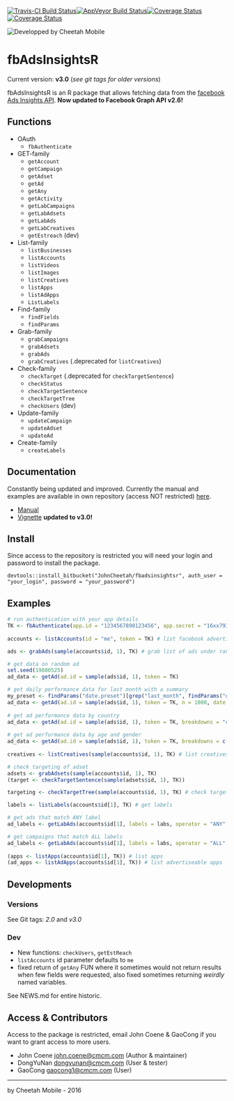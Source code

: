 [![Travis-CI Build Status](https://travis-ci.org/.svg?branch=master)](https://travis-ci.org/)[![AppVeyor Build Status](https://ci.appveyor.com/api/projects/status/github/johncheetah/fbadsinsightsr?branch=master&svg=true)](https://ci.appveyor.com/project/johncheetah/fbadsinsightsr)[![Coverage Status](https://img.shields.io/codecov/c/github//master.svg)](https://codecov.io/github/?branch=master)[![Coverage Status](https://img.shields.io/coveralls/.svg)](https://coveralls.io/r/?branch=master)

![Developped by Cheetah Mobile](http://www.mobyaffiliates.com/wp-content/uploads/2015/10/12.png)

# fbAdsInsightsR #

Current version: **v3.0** (*see git tags for older versions*)

fbAdsInsightsR is an R package that allows fetching data from the [facebook Ads Insights API](https://developers.facebook.com/docs/marketing-api/insights/v2.6). 
**Now updated to Facebook Graph API v2.6!**

## Functions ##

- OAuth
    * `fbAuthenticate`
- GET-family
    * `getAccount`
    * `getCampaign`
    * `getAdset`
    * `getAd`
    * `getAny`
    * `getActivity`
    * `getLabCampaigns` 
    * `getLabAdsets`
    * `getLabAds`
    * `getLabCreatives`
    * `getEstreach` (dev)
- List-family
    * `listBusinesses`
    * `listAccounts`
    * `listVideos`
    * `listImages`
    * `listCreatives`
    * `listApps`
    * `listAdApps` 
    * `ListLabels` 
- Find-family
    * `findFields`
    * `findParams`
- Grab-family
    * `grabCampaigns`
    * `grabAdsets`
    * `grabAds`
    * `grabCreatives` (.deprecated for `listCreatives`)
- Check-family
    * `checkTarget` (.deprecated for `checkTargetSentence`)
    * `checkStatus`
    * `checkTargetSentence` 
    * `checkTargetTree`
    * `checkUsers` (dev)
- Update-family
    * `updateCampaign`
    * `updateAdset` 
    * `updateAd`
- Create-family
    * `createLabels` 

## Documentation ##

Constantly being updated and improved. Currently the manual and examples are available in own repository (access NOT restricted) [here](https://bitbucket.org/JohnCheetah/fbadsinsightsrdocs/src).

* [Manual](https://bitbucket.org/JohnCheetah/fbadsinsightsr/downloads/fbAdsInsightsRv3_0.pdf)
* [Vignette](https://bitbucket.org/JohnCheetah/fbadsinsightsrdocs/src) **updated to v3.0!**

## Install ##

Since access to the repository is restricted you will need your login and password to install the package.

`devtools::install_bitbucket("JohnCheetah/fbadsinsightsr", auth_user = "your_login", password = "your_password")`

## Examples ##

```R
# run authentication with your app details
TK <- fbAuthenticate(app.id = "1234567890123456", app.secret = "16xx79321xx0130x2x10a08x3e2x80xx", scope = c("ads_management", "ads_read"))
                           
accounts <- listAccounts(id = "me", token = TK) # list facebook advertising accounts you have access to

ads <- grabAds(sample(accounts$id, 1), TK) # grab list of ads under random account

# get data on random ad
set.seed(19880525)
ad_data <- getAd(ad.id = sample(ads$id, 1), token = TK)

# get daily performance data for last month with a summary
my_preset <- findParams("date.preset")[grep("last_month", findParams("date.preset"))]
ad_data <- getAd(ad.id = sample(ads$id, 1), token = TK, n = 1000, date.preset = my_preset, time.increment = 1)
                
# get ad performance data by country 
ad_data <- getAd(ad.id = sample(ads$id, 1), token = TK, breakdowns = "country")
                  
# get ad performance data by age and gender 
ad_data <- getAd(ad.id = sample(ads$id, 1), token = TK, breakdowns = c("age", "gender"))
                
creatives <- listCreatives(sample(accounts$id, 1), TK) # list creatives

# check targeting of adset
adsets <- grabAdsets(sample(accounts$id, 1), TK)
(target <- checkTargetSentence(sample(adsets$id, 1), TK))

targeting <- checkTargetTree(sample(accounts$id, 1), TK) # check targeting from account

labels <- listLabels(accounts$id[1], TK) # get labels

# get ads that match ANY label
ad_labels <- getLabAds(accounts$id[1], labels = labs, operator = "ANY", token = TK)

# get campaigns that match ALL labels                        
ad_labels <- getLabAds(accounts$id[1], labels = labs, operator = "ALL", token = TK)
                      
(apps <- listApps(accounts$id[1], TK)) # list apps
(ad_apps <- listAdApps(accounts$id[1], TK)) # list advertiseable apps
```

## Developments ##

### Versions

See Git tags: *2.0* and *v3.0*

### Dev

- New functions: `checkUsers`, `getEstReach` 
- `listAccounts` id parameter defaults to `me`
- fixed return of `getAny` FUN where it sometimes would not return results when few fields were requested, also fixed sometimes returning *weirdly* named variables.

See NEWS.md for entire historic.

## Access & Contributors ##

Access to the package is restricted, email John Coene & GaoCong if you want to grant access to more users.

* John Coene <john.coene@cmcm.com> (Author & maintainer)
* DongYuNan <dongyunan@cmcm.com> (User & tester)
* GaoCong <gaocong1@cmcm.com> (User)

-----------------------------------------------------------------------

by Cheetah Mobile - 2016